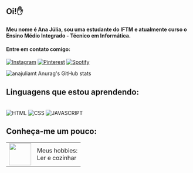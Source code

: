 ## Oi!✋
#### Meu nome é Ana Júlia, sou uma estudante do IFTM e atualmente curso o Ensino Médio Integrado - Técnico em Informática.
#### Entre em contato comigo:

[![Instagram](https://img.shields.io/badge/Instagram-E4405F?style=for-the-badge&logo=instagram&logoColor=white/)](https://instagram.com/anajuliamt?igshid=MWM2YjBjM2Q=)
[![Pinterest](https://img.shields.io/badge/Pinterest-%23E60023.svg?&style=for-the-badge&logo=Pinterest&logoColor=white/)](https://pin.it/1TLCfEV)
[![Spotify](https://img.shields.io/badge/Spotify-1ED760?&style=for-the-badge&logo=spotify&logoColor=white/)](https://open.spotify.com/user/anajulu?si=iyAiB56OQv-1bk8l8_NG0Q&utm_source=copy-link)

![anajuliamt Anurag's GitHub stats](https://github-readme-stats.vercel.app/api?username=anajuliamt&show_icons=true&theme=tokyonight)

## Linguagens que estou aprendendo:
<div style="display: inline-block"></br/>
  <img align="center" alt="HTML" src="https://img.shields.io/badge/HTML-239120?style=for-the-badge&logo=html5&logoColor=white" />
  <img align="center" alt="CSS" src="https://img.shields.io/badge/CSS-239120?&style=for-the-badge&logo=css3&logoColor=white" />
  <img align="center" alt="JAVASCRIPT" src="https://img.shields.io/badge/JavaScript-323330?style=for-the-badge&logo=javascript&logoColor=F7DF1E" />
</div>

## Conheça-me um pouco:
<table style="border: none">
  <tr>
    <td><img alt="" src="https://user-images.githubusercontent.com/104026201/204649571-c170b189-2be0-4a88-8411-6c7a1217be28.png" height=60></td>
    
  <td>Meus hobbies: <br/>
    Ler e cozinhar
  </td>
  </tr>
</table>
